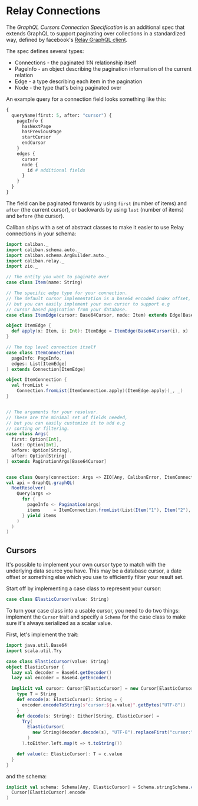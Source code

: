 # Relay Connections

The *GraphQL Cursors Connection Specification* is an additional spec that extends GraphQL to support paginating over collections in a standardized way, defined by facebook's [Relay GraphQL client](https://relay.dev/).


The spec defines several types:

* Connections - the paginated 1:N relationship itself
* PageInfo - an object describing the pagination information of the current relation
* Edge - a type describing each item in the pagination
* Node - the type that's being paginated over

An example query for a connection field looks something like this:

```graphql
{
  queryName(first: 5, after: "cursor") {
    pageInfo {
      hasNextPage
      hasPreviousPage
      startCursor
      endCursor
    }
    edges {
      cursor
      node {
        id # additional fields
      }
    }
  }
}
```

The field can be paginated forwards by using `first` (number of items) and `after` (the current cursor), or backwards by using `last` (number of items) and `before` (the cursor).

Caliban ships with a set of abstract classes to make it easier to use Relay connections in your schema:

```scala mdoc:silent
import caliban._
import caliban.schema.auto._
import caliban.schema.ArgBuilder.auto._
import caliban.relay._
import zio._

// The entity you want to paginate over
case class Item(name: String)

// The specific edge type for your connection.
// The default cursor implementation is a base64 encoded index offset,
// but you can easily implement your own cursor to support e.g
// cursor based pagination from your database.
case class ItemEdge(cursor: Base64Cursor, node: Item) extends Edge[Base64Cursor, Item]

object ItemEdge {
  def apply(x: Item, i: Int): ItemEdge = ItemEdge(Base64Cursor(i), x)
}

// The top level connection itself
case class ItemConnection(
  pageInfo: PageInfo,
  edges: List[ItemEdge]
) extends Connection[ItemEdge]

object ItemConnection {
  val fromList =
    Connection.fromList(ItemConnection.apply)(ItemEdge.apply)(_, _)
}


// The arguments for your resolver.
// These are the minimal set of fields needed,
// but you can easily customize it to add e.g
// sorting or filtering.
case class Args(
  first: Option[Int],
  last: Option[Int],
  before: Option[String],
  after: Option[String]
) extends PaginationArgs[Base64Cursor]


case class Query(connection: Args => ZIO[Any, CalibanError, ItemConnection])
val api = GraphQL.graphQL(
  RootResolver(
    Query(args =>
      for {
        pageInfo <- Pagination(args)
        items     = ItemConnection.fromList(List(Item("1"), Item("2"), Item("3")), pageInfo)
      } yield items
    )
  )
)
```

## Cursors
It's possible to implement your own cursor type to match with the underlying data source you have. This may be a database cursor, a date offset or something else which you use to efficiently filter your result set.

Start off by implementing a case class to represent your cursor:

```scala
case class ElasticCursor(value: String)
```

To turn your case class into a usable cursor, you need to do two things: implement the `Cursor` trait and specify a `Schema` for the case class to make sure it's always serialized as a scalar value.

First, let's implement the trait:
```scala mdoc:silent
import java.util.Base64
import scala.util.Try

case class ElasticCursor(value: String)
object ElasticCursor {
  lazy val decoder = Base64.getDecoder()
  lazy val encoder = Base64.getEncoder()

  implicit val cursor: Cursor[ElasticCursor] = new Cursor[ElasticCursor] {
    type T = String
    def encode(a: ElasticCursor): String = {
      encoder.encodeToString(s"cursor:${a.value}".getBytes("UTF-8"))
    }
    def decode(s: String): Either[String, ElasticCursor] =
      Try(
        ElasticCursor(
          new String(decoder.decode(s), "UTF-8").replaceFirst("cursor:", "")
        )
      ).toEither.left.map(t => t.toString())

    def value(c: ElasticCursor): T = c.value
  }
}
```

and the schema:

```scala
implicit val schema: Schema[Any, ElasticCursor] = Schema.stringSchema.contramap(
  Cursor[ElasticCursor].encode
)
```